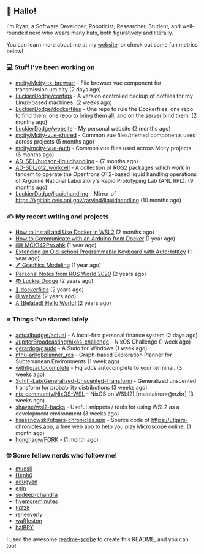 ## 👋 Hallo!

I'm Ryan, a Software Developer, Roboticist, Researcher, Student, and well-rounded nerd who wears many hats, both figuratively and literally.

You can learn more about me at my [website](https://ryandlewis.dev), or check out some fun metrics below!

### 💻 Stuff I've been working on

- [mcity/Mcity-tx-browser](https://github.com/mcity/Mcity-tx-browser) - File browser vue component for transmission.um.city (2 days ago)
- [LuckierDodge/configs](https://github.com/LuckierDodge/configs) - A version controlled backup of dotfiles for my Linux-based machines. (2 weeks ago)
- [LuckierDodge/dockerfiles](https://github.com/LuckierDodge/dockerfiles) - One repo to rule the Dockerfiles, one repo to find them, one repo to bring them all, and on the server bind them. (2 months ago)
- [LuckierDodge/website](https://github.com/LuckierDodge/website) - My personal website (2 months ago)
- [mcity/Mcity-vue-shared](https://github.com/mcity/Mcity-vue-shared) - Common vue files/themed components used across projects (5 months ago)
- [mcity/mcity-vue-auth](https://github.com/mcity/mcity-vue-auth) - Common vue files used across Mcity projects. (6 months ago)
- [AD-SDL/hudson-liquidhandling](https://github.com/AD-SDL/hudson-liquidhandling) -  (7 months ago)
- [AD-SDL/ot2_workcell](https://github.com/AD-SDL/ot2_workcell) - A collection of ROS2 packages which work in tandem to operate the Opentrons OT2-based liquid handling operations of Argonne National Laboratory&#39;s Rapid Prototyping Lab (ANL RPL). (9 months ago)
- [LuckierDodge/liquidhandling](https://github.com/LuckierDodge/liquidhandling) - Mirror of https://xgitlab.cels.anl.gov/rarvind/liquidhandling (10 months ago)

### ✍ My recent writing and projects

- [How to Install and Use Docker in WSL2](https://ryandlewis.dev/posts/howtowsldocker/) (2 months ago)
- [How to Communicate with an Arduino from Docker](https://ryandlewis.dev/posts/howtoarduinodocker/) (1 year ago)
- [⌨ MCK142Pro.ahk](https://ryandlewis.dev/projects/mck142pro/) (1 year ago)
- [Extending an Old-school Programmable Keyboard with AutoHotKey](https://ryandlewis.dev/posts/mck142pro/) (1 year ago)
- [🖊 Graphics Modeling](https://ryandlewis.dev/projects/graphics/) (1 year ago)
- [Personal Notes from ROS World 2020](https://ryandlewis.dev/posts/rosworld2020/) (2 years ago)
- [📚 LuckierDodge](https://ryandlewis.dev/projects/README/) (2 years ago)
- [🐋 dockerfiles](https://ryandlewis.dev/projects/dockerfiles/) (2 years ago)
- [🌐 website](https://ryandlewis.dev/projects/website/) (2 years ago)
- [A (Belated) Hello World!](https://ryandlewis.dev/posts/helloworld/) (2 years ago)

### ⭐ Things I've starred lately

- [actualbudget/actual](https://github.com/actualbudget/actual) - A local-first personal finance system (2 days ago)
- [JupiterBroadcasting/nixos-challenge](https://github.com/JupiterBroadcasting/nixos-challenge) - NixOS Challenge (1 week ago)
- [gerardog/gsudo](https://github.com/gerardog/gsudo) - A Sudo for Windows (1 week ago)
- [ntnu-arl/gbplanner_ros](https://github.com/ntnu-arl/gbplanner_ros) - Graph-based Exploration Planner for Subterranean Environments (1 week ago)
- [withfig/autocomplete](https://github.com/withfig/autocomplete) - Fig adds autocomplete to your terminal. (3 weeks ago)
- [Schiff-Lab/Generalized-Unscented-Transform](https://github.com/Schiff-Lab/Generalized-Unscented-Transform) - Generalized unscented transform for probability distributions (3 weeks ago)
- [nix-community/NixOS-WSL](https://github.com/nix-community/NixOS-WSL) - NixOS on WSL(2) [maintainer=@nzbr]  (3 weeks ago)
- [shayne/wsl2-hacks](https://github.com/shayne/wsl2-hacks) - Useful snippets / tools for using WSL2 as a development environment (3 weeks ago)
- [ksassnowski/utgars-chronicles.app](https://github.com/ksassnowski/utgars-chronicles.app) - Source code of https://utgars-chronicles.app, a free web app to help you play Microscope online. (1 month ago)
- [honghaow/FORK](https://github.com/honghaow/FORK) -  (1 month ago)

### 🤓 Some fellow nerds who follow me!

- [muesli](https://github.com/muesli)
- [Heph0](https://github.com/Heph0)
- [adugyan](https://github.com/adugyan)
- [esin](https://github.com/esin)
- [sudeep-chandra](https://github.com/sudeep-chandra)
- [fivemoreminutes](https://github.com/fivemoreminutes)
- [tli228](https://github.com/tli228)
- [reneeverly](https://github.com/reneeverly)
- [waffleston](https://github.com/waffleston)
- [halBRY](https://github.com/halBRY)

I used the awesome [readme-scribe](https://github.com/muesli/readme-scribe) to create this README, and you can too!
